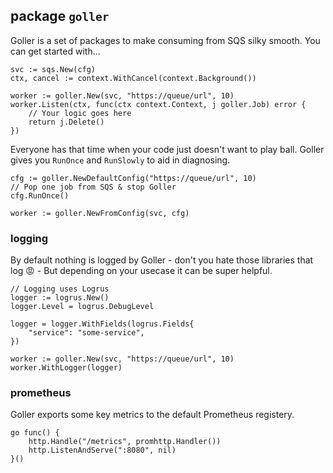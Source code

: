 ## package `goller`

Goller is a set of packages to make consuming from SQS silky smooth. You can
get started with...

```golang
svc := sqs.New(cfg)
ctx, cancel := context.WithCancel(context.Background())

worker := goller.New(svc, "https://queue/url", 10)
worker.Listen(ctx, func(ctx context.Context, j goller.Job) error {
    // Your logic goes here
    return j.Delete()
})
```

Everyone has that time when your code just doesn't want to play ball. Goller
gives you `RunOnce` and `RunSlowly` to aid in diagnosing.

```golang
cfg := goller.NewDefaultConfig("https://queue/url", 10)
// Pop one job from SQS & stop Goller
cfg.RunOnce()

worker := goller.NewFromConfig(svc, cfg)
```

### logging

By default nothing is logged by Goller - don't you hate those libraries that log :rage: - But depending on your usecase it can be super helpful.

```golang
// Logging uses Logrus
logger := logrus.New()
logger.Level = logrus.DebugLevel

logger = logger.WithFields(logrus.Fields{
    "service": "some-service",
})

worker := goller.New(svc, "https://queue/url", 10)
worker.WithLogger(logger)
```

### prometheus

Goller exports some key metrics to the default Prometheus registery.

```golang
go func() {
    http.Handle("/metrics", promhttp.Handler())
    http.ListenAndServe(":8080", nil)
}()
```
